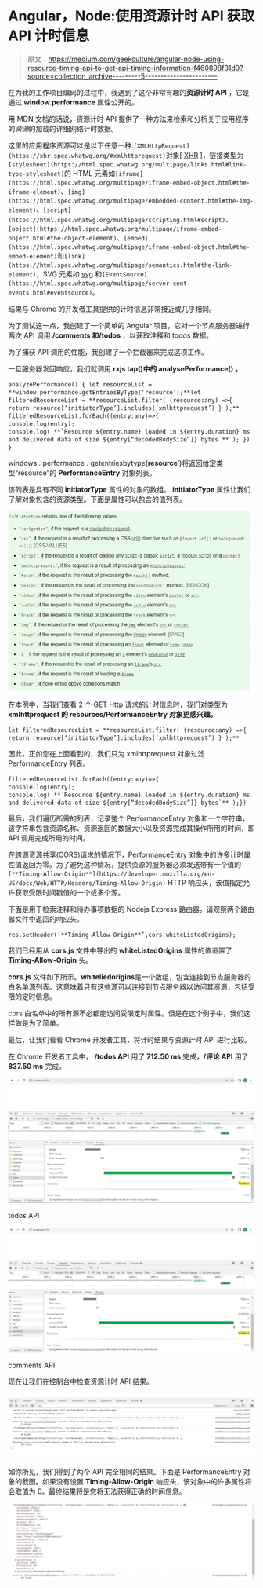 # Angular，Node:使用资源计时 API 获取 API 计时信息

> 原文：<https://medium.com/geekculture/angular-node-using-resource-timing-api-to-get-api-timing-information-f460898f31d9?source=collection_archive---------5----------------------->

在为我的工作项目编码的过程中，我遇到了这个非常有趣的**资源计时 API** ，它是通过 **window.performance** 属性公开的。

用 MDN 文档的话说，资源计时 API 提供了一种方法来检索和分析关于应用程序的*资源*的加载的详细网络计时数据。

这里的应用程序资源可以是以下任意一种:`[XMLHttpRequest](https://xhr.spec.whatwg.org/#xmlhttprequest)`对象[ [XHR](https://www.w3.org/TR/resource-timing-2/#bib-xhr) ]，链接类型为`[stylesheet](https://html.spec.whatwg.org/multipage/links.html#link-type-stylesheet)`的 HTML 元素如`[iframe](https://html.spec.whatwg.org/multipage/iframe-embed-object.html#the-iframe-element)`、`[img](https://html.spec.whatwg.org/multipage/embedded-content.html#the-img-element)`、`[script](https://html.spec.whatwg.org/multipage/scripting.html#script)`、`[object](https://html.spec.whatwg.org/multipage/iframe-embed-object.html#the-object-element)`、`[embed](https://html.spec.whatwg.org/multipage/iframe-embed-object.html#the-embed-element)`和`[link](https://html.spec.whatwg.org/multipage/semantics.html#the-link-element)`，SVG 元素如 [svg](https://www.w3.org/TR/SVG11/struct.html#SVGElement) 和`[EventSource](https://html.spec.whatwg.org/multipage/server-sent-events.html#eventsource)`。

结果与 Chrome 的开发者工具提供的计时信息非常接近或几乎相同。

为了测试这一点，我创建了一个简单的 Angular 项目，它对一个节点服务器进行两次 API 调用 **/comments 和/todos** ，以获取注释和 todos 数据。

为了捕获 API 调用的性能，我创建了一个拦截器来完成这项工作。

一旦服务器发回响应，我们就调用 **rxjs tap()中的 **analysePerformance()** 。**

```
analyzePerformance() { let resourceList = **window.performance.getEntriesByType(‘resource’);**let filteredResourceList = **resourceList.filter( (resource:any) =>{ 
return resource[‘initiatorType’].includes(‘xmlhttprequest’) } );** filteredResourceList.forEach((entry:any)=>{ 
console.log(entry); 
console.log( **`Resource ${entry.name} loaded in ${entry.duration} ms and delivered data of size ${entry[“decodedBodySize”]} bytes`** ); }) 
}
```

windows . performance . getentriesbytype(**resource**’)将返回给定类型“resource”的 **PerformanceEntry** 对象列表。

该列表是具有不同 **initiatorType** 属性的对象的数组。 **initiatorType** 属性让我们了解对象包含的资源类型。下面是属性可以包含的值列表。

![](img/82550573ecc67e132d4201a1b5856869.png)

在本例中，当我们查看 2 个 GET Http 请求的计时信息时，我们对类型为 **xmlhttprequest 的 resources/PerformanceEntry 对象更感兴趣。**

```
let filteredResourceList = **resourceList.filter( (resource:any) =>{ 
return resource[‘initiatorType’].includes(‘xmlhttprequest’) } );**
```

因此，正如您在上面看到的，我们只为 xmlhttprequest 对象过滤 PerformanceEntry 列表。

```
filteredResourceList.forEach((entry:any)=>{ 
console.log(entry); 
console.log( **`Resource ${entry.name} loaded in ${entry.duration} ms and delivered data of size ${entry[“decodedBodySize”]} bytes`** );})
```

最后，我们遍历所需的列表，记录整个 PerformanceEntry 对象和一个字符串，该字符串包含资源名称、资源返回的数据大小以及资源完成其操作所用的时间，即 API 调用完成所用的时间。

在跨源资源共享(CORS)请求的情况下，PerformanceEntry 对象中的许多计时属性值返回为零。为了避免这种情况，提供资源的服务器必须发送带有一个值的`[**Timing-Allow-Origin**](https://developer.mozilla.org/en-US/docs/Web/HTTP/Headers/Timing-Allow-Origin)` HTTP 响应头，该值指定允许获取受限时间戳值的一个或多个源。

下面是用于检索注释和待办事项数据的 Nodejs Express 路由器。请观察两个路由器文件中返回的响应头。

```
res.setHeader(‘**Timing-Allow-Origin**’,cors.whiteListedOrigins);
```

我们已经用从 **cors.js** 文件中导出的 **whiteListedOrigins** 属性的值设置了 **Timing-Allow-Origin** 头。

**cors.js** 文件如下所示。**whiteliedorigins**是一个数组，包含连接到节点服务器的白名单源列表。这意味着只有这些源可以连接到节点服务器以访问其资源，包括受限的定时信息。

cors 白名单中的所有源不必都能访问受限定时属性。但是在这个例子中，我们这样做是为了简单。

最后，让我们看看 Chrome 开发者工具，将计时结果与资源计时 API 进行比较。

在 Chrome 开发者工具中， **/todos API** 用了 **712.50 ms** 完成，**/评论 API** 用了 **837.50 ms** 完成。

![](img/96911a5f4cfc61373bec12e63ff67c52.png)

todos API

![](img/5511707292c7f4352d07c8fe14128e97.png)

comments API

现在让我们在控制台中检查资源计时 API 结果。

![](img/cfd3a32ab35cd020ddc3506e66088683.png)

如你所见，我们得到了两个 API 完全相同的结果。下面是 PerformanceEntry 对象的截图。如果没有设置 **Timing-Allow-Origin** 响应头，该对象中的许多属性将会取值为 0。最终结果将是您将无法获得正确的时间信息。

![](img/8afe4386ff884adbb97cb8c179133afe.png)